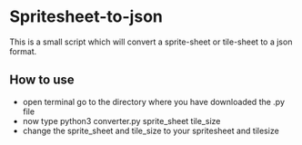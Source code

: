 # Spritesheet-to-json
This is a small script which will convert a sprite-sheet or tile-sheet to a json format.

## How to use
  - open terminal go to the directory where you have downloaded the .py file
  - now type python3 converter.py sprite_sheet tile_size
  - change the sprite_sheet and tile_size to your spritesheet and tilesize
